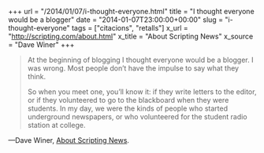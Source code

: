 +++
url = "/2014/01/07/i-thought-everyone.html"
title = "I thought everyone would be a blogger"
date = "2014-01-07T23:00:00+00:00"
slug = "i-thought-everyone"
tags = ["citacions", "retalls"]
x_url = "http://scripting.com/about.html"
x_title = "About Scripting News"
x_source = "Dave Winer"
+++

> At the beginning of blogging I thought everyone would be a blogger. I was wrong. Most people don’t have the impulse to say what they think.
> 
> So when you meet one, you’ll know it: if they write letters to the editor, or if they volunteered to go to the blackboard when they were students. In my day, we were the kinds of people who started underground newspapers, or who volunteered for the student radio station at college.

—Dave Winer, [About Scripting News](http://scripting.com/about.html).

